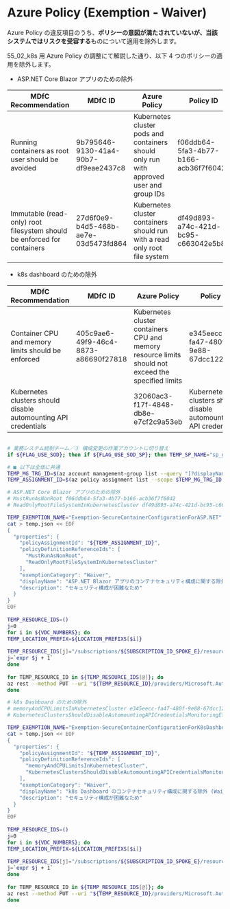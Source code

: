 # Azure Policy (Exemption - Waiver)

Azure Policy の違反項目のうち、**ポリシーの意図が満たされていないが、当該システムではリスクを受容する**ものについて適用を除外します。

55_02_k8s 用 Azure Policy の調整にて解説した通り、以下 4 つのポリシーの適用を除外します。

- ASP.NET Core Blazor アプリのための除外

| MDfC Recommendation | MDfC ID | Azure Policy | Policy ID |
| --- | --- | --- | --- |
| Running containers as root user should be avoided | 9b795646-9130-41a4-90b7-df9eae2437c8 | Kubernetes cluster pods and containers should only run with approved user and group IDs | f06ddb64-5fa3-4b77-b166-acb36f7f6042 |
| Immutable (read-only) root filesystem should be enforced for containers | 27d6f0e9-b4d5-468b-ae7e-03d5473fd864 | Kubernetes cluster containers should run with a read only root file system | df49d893-a74c-421d-bc95-c663042e5b80 |

- k8s dashboard のための除外

| MDfC Recommendation | MDfC ID | Azure Policy | Policy ID |
| --- | --- | --- | --- |
| Container CPU and memory limits should be enforced | 405c9ae6-49f9-46c4-8873-a86690f27818 | Kubernetes cluster containers CPU and memory resource limits should not exceed the specified limits | e345eecc-fa47-480f-9e88-67dcc122b164 |
| Kubernetes clusters should disable automounting API credentials| | 32060ac3-f17f-4848-db8e-e7cf2c9a53eb | Kubernetes clusters should disable automounting API credentials | 423dd1ba-798e-40e4-9c4d-b6902674b423 |

```bash

# 業務システム統制チーム／③ 構成変更の作業アカウントに切り替え
if ${FLAG_USE_SOD}; then if ${FLAG_USE_SOD_SP}; then TEMP_SP_NAME="sp_gov_change"; az login --service-principal --username ${SP_APP_IDS[${TEMP_SP_NAME}]} --password "${SP_PWDS[${TEMP_SP_NAME}]}" --tenant ${PRIMARY_DOMAIN_NAME} --allow-no-subscriptions; else az account clear; az login -u "user_gov_change@${PRIMARY_DOMAIN_NAME}" -p "${ADMIN_PASSWORD}"; fi; fi

# ■ 以下は全体に共通
TEMP_MG_TRG_ID=$(az account management-group list --query "[?displayName=='Tenant Root Group'].id" -o tsv)
TEMP_ASSIGNMENT_ID=$(az policy assignment list --scope $TEMP_MG_TRG_ID --query "[? displayName == 'Microsoft Cloud Security Benchmark'].id" -o tsv)

# ASP.NET Core Blazor アプリのための除外
# MustRunAsNonRoot f06ddb64-5fa3-4b77-b166-acb36f7f6042
# ReadOnlyRootFileSystemInKubernetesCluster df49d893-a74c-421d-bc95-c663042e5b80

TEMP_EXEMPTION_NAME="Exemption-SecureContainerConfigurationForASP.NET"
cat > temp.json << EOF
{
  "properties": {
    "policyAssignmentId": "${TEMP_ASSIGNMENT_ID}",
    "policyDefinitionReferenceIds": [
      "MustRunAsNonRoot",
      "ReadOnlyRootFileSystemInKubernetesCluster"
    ],
    "exemptionCategory": "Waiver",
    "displayName": "ASP.NET Blazor アプリのコンテナセキュリティ構成に関する除外 (Waiver)",
    "description": "セキュリティ構成が困難なため"
  }
}
EOF
 
TEMP_RESOURCE_IDS=()
j=0
for i in ${VDC_NUMBERS}; do
TEMP_LOCATION_PREFIX=${LOCATION_PREFIXS[$i]}
 
TEMP_RESOURCE_IDS[j]="/subscriptions/${SUBSCRIPTION_ID_SPOKE_E}/resourcegroups/rg-spokee-${TEMP_LOCATION_PREFIX}/providers/microsoft.containerservice/managedclusters/aks-spokee-${TEMP_LOCATION_PREFIX}"
j=`expr $j + 1`
done
 
for TEMP_RESOURCE_ID in ${TEMP_RESOURCE_IDS[@]}; do
az rest --method PUT --uri "${TEMP_RESOURCE_ID}/providers/Microsoft.Authorization/policyExemptions/${TEMP_EXEMPTION_NAME}?api-version=2022-07-01-preview" --body @temp.json
done

# k8s Dashboard のための除外
# memoryAndCPULimitsInKubernetesCluster e345eecc-fa47-480f-9e88-67dcc122b164
# KubernetesClustersShouldDisableAutomountingAPICredentialsMonitoringEffect 423dd1ba-798e-40e4-9c4d-b6902674b423

TEMP_EXEMPTION_NAME="Exemption-SecureContainerConfigurationForK8sDashboard"
cat > temp.json << EOF
{
  "properties": {
    "policyAssignmentId": "${TEMP_ASSIGNMENT_ID}",
    "policyDefinitionReferenceIds": [
      "memoryAndCPULimitsInKubernetesCluster",
      "KubernetesClustersShouldDisableAutomountingAPICredentialsMonitoringEffect"
    ],
    "exemptionCategory": "Waiver",
    "displayName": "k8s Dashboard のコンテナセキュリティ構成に関する除外 (Waiver)",
    "description": "セキュリティ構成が困難なため"
  }
}
EOF
 
TEMP_RESOURCE_IDS=()
j=0
for i in ${VDC_NUMBERS}; do
TEMP_LOCATION_PREFIX=${LOCATION_PREFIXS[$i]}
 
TEMP_RESOURCE_IDS[j]="/subscriptions/${SUBSCRIPTION_ID_SPOKE_E}/resourcegroups/rg-spokee-${TEMP_LOCATION_PREFIX}/providers/microsoft.containerservice/managedclusters/aks-spokee-${TEMP_LOCATION_PREFIX}"
j=`expr $j + 1`
done
 
for TEMP_RESOURCE_ID in ${TEMP_RESOURCE_IDS[@]}; do
az rest --method PUT --uri "${TEMP_RESOURCE_ID}/providers/Microsoft.Authorization/policyExemptions/${TEMP_EXEMPTION_NAME}?api-version=2022-07-01-preview" --body @temp.json
done

```
